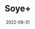 ---
title: 'Soye+'
date: '2022-08-31' 
metatag: '' 
inventory: '0' 
draft: false 
# meta description 
shortDescripton: ''
description: 'Seed'
longdescription: ''
featured: True
# product Price
price: '30.0'
# Product Short Description
shortDescription: ''
productID: '3CD11759-1529-ED11-9968-005056B3A416'
type: 'products'
category: 'Seed' 
thumnailproduct: 'https://aminsaddiquidawakhana.eralive.net/images/products/3CD11759-1529-ED11-9968-005056B3A4161.png' 
images:
  - image: 'images/products/3CD11759-1529-ED11-9968-005056B3A4161.png'  
Variants:
---